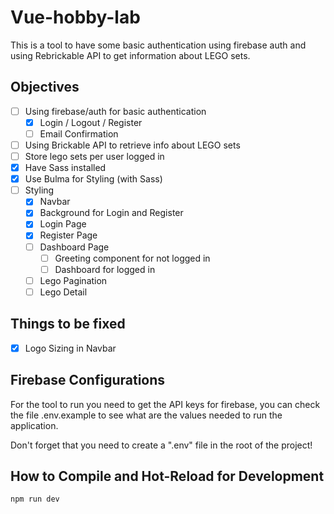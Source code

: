 # Vue-hobby-lab

This is a tool to have some basic authentication using firebase auth and using Rebrickable API to get information about LEGO sets.

## Objectives
- [ ] Using firebase/auth for basic authentication
    - [X] Login / Logout / Register
    - [ ] Email Confirmation
- [ ] Using Brickable API to retrieve info about LEGO sets
- [ ] Store lego sets per user logged in
- [X] Have Sass installed
- [X] Use Bulma for Styling (with Sass)
- [ ] Styling
    - [X] Navbar
    - [X] Background for Login and Register
    - [X] Login Page
    - [X] Register Page
    - [ ] Dashboard Page
        - [ ] Greeting component for not logged in
        - [ ] Dashboard for logged in
    - [ ] Lego Pagination
    - [ ] Lego Detail

## Things to be fixed
- [X] Logo Sizing in Navbar
    

## Firebase Configurations

For the tool to run you need to get the API keys for firebase, you can check the file .env.example to see what are the values needed to run the application.

Don't forget that you need to create a ".env" file in the root of the project!

## How to Compile and Hot-Reload for Development

```sh
npm run dev
```
